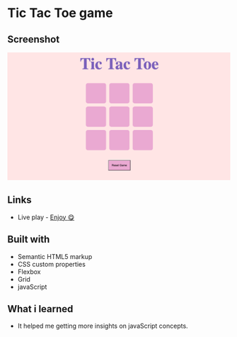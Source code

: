 # Tic Tac Toe game

## Screenshot

![](screenshot.png)

## Links

- Live play - [Enjoy :yum:]()

## Built with

- Semantic HTML5 markup
- CSS custom properties
- Flexbox
- Grid
- javaScript

## What i learned

- It helped me getting more insights on javaScript concepts.